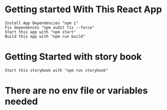 # Getting started With This React App
    Install App Dependencies "npm i"
    Fix dependences "npm audit fix --force"
    Start this app with "npm start"
    Build this app with "npm run build"

# Getting Started with story book
    Start this storybook with "npm run storybook"

# There are no env file or variables needed    